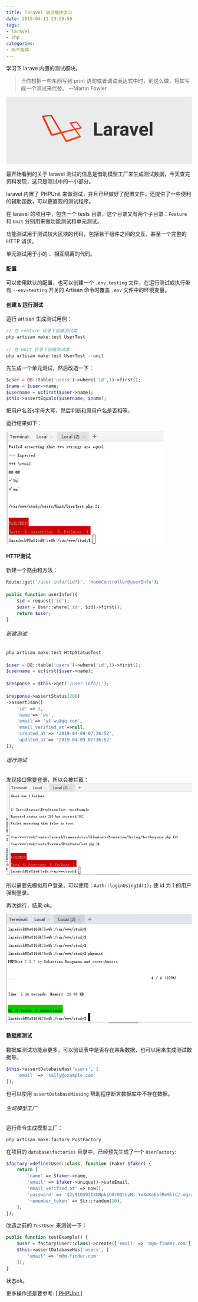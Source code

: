 ```yaml
---
title: laravel 测试模块学习
date: 2019-04-11 23:59:59
tags:
- laravel
- php
categories:
- 码不能停
---
```


学习下 larave 内置的测试模块。

>当你想把一些东西写到 print 语句或者调试表达式中时，别这么做，将其写成一个测试来代替。
>        --Martin Fowler

![](/images/laravel.jpg)
<!-- more -->

最开始看到的关于 laravel 测试的信息是借助模型工厂来生成测试数据，今天查完资料发现，这只是测试中的一小部分。

laravel 内置了 PHPUnit 来做测试，并且已经做好了配置文件，还提供了一些便利的辅助函数，可以更直观的测试程序。

在 laravel 的项目中，包含一个 tests 目录，这个目录又有两个子目录：`Feature` 和 `Unit` 分别用来做功能测试和单元测试。


功能测试用于测试较大区块的代码，包括若干组件之间的交互，甚至一个完整的 HTTP 请求。

单元测试用于小的 、相互隔离的代码。

#### 配置
可以使用默认的配置，也可以创建一个 `.env.testing` 文件，在运行测试或执行带有    `--env=testing` 开关的 Artisan 命令时覆盖 `.env` 文件中的环境变量。

#### 创建 & 运行测试

运行 artisan 生成测试用例：
```php
// 在 Feature 目录下创建测试类
php artisan make:test UserTest

// 在 Unit 目录下创建测试类
php artisan make:test UserTest --unit
```

先生成一个单元测试，然后改造一下：
```php
$user = DB::table('users')->where('id',1)->first();
$name = $user->name;
$username = ucfirst($user->name);
$this->assertEquals($username, $name);
```

把用户名首s字母大写，然后判断和原用户名是否相等。

运行结果如下：

![](/images/res-1.png)


#### HTTP测试
新建一个路由和方法：
```php
Route::get('/user-info/{id?}', 'HomeController@userInfo');

public function userInfo(){
    $id = request('id');
    $user = User::where('id', $id)->first();
    return $user;
}
```

###### 新建测试
```php
php artisan make:test HttpStatusTest

$user = DB::table('users')->where('id',1)->first();
$username = ucfirst($user->name);

$response = $this->get('/user-info/1');

$response->assertStatus(200)
->assertJson([
    'id' => 1,
    'name'=> 'wu',
    'email'=> 'yf-wu@qq.com',
    'email_verified_at'=>null,
    'created_at'=> '2019-04-09 07:36:52',
    'updated_at'=> '2019-04-09 07:36:52'
]);
```

###### 运行测试
发现接口需要登录，所以会被拦截：
![](/images/login.png)

所以需要先模拟用户登录，可以使用：`Auth::loginUsingId(1);` 使 id 为 1 的用户强制登录。

再次运行，结果 ok。

![](/images/ok.png)


#### 数据库测试
数据库测试功能点更多，可以验证表中是否存在某条数据，也可以用来生成测试数据等。

```php
$this->assertDatabaseHas('users', [
    'email' => 'sally@example.com'
]);
```

也可以使用 `assertDatabaseMissing` 帮助程序断言数据库中不存在数据。


###### 生成模型工厂
运行命令生成模型工厂：
```php
php artisan make:factory PostFactory
```

在项目的 `database\factories` 目录中，已经预先生成了一个 `UserFactory`:
```php
$factory->define(User::class, function (Faker $faker) {
    return [
        'name' => $faker->name,
        'email' => $faker->unique()->safeEmail,
        'email_verified_at' => now(),
        'password' => '$2y$10$92IXUNpkjO0rOQ5byMi.Ye4oKoEa3Ro9llC/.og/at2.uheWG/igi', // password
        'remember_token' => Str::random(10),
    ];
});
```

改造之前的 `TestUser` 来测试一下：

```php
public function testExample() {
    $user = factory(User::class)->create(['email' => 'm@m-finder.com']);
    $this->assertDatabaseHas('users', [
        'email' => 'm@m-finder.com'
    ]);
}
```

状态ok。


更多操作还是要参考: [ [ PHPUnit ] ](http://www.phpunit.cn)